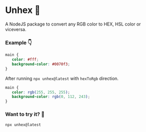 # Unhex 🎨

A NodeJS package to convert any RGB color to HEX, HSL color or viceversa.

### Example 👇

```css
main {
   color: #fff;
   background-color: #0070f3;
}
```

After running `npx unhex@latest` with `hexToRgb` direction.

```css
main {
   color: rgb(255, 255, 255);
   background-color: rgb(0, 112, 243);
}
```

### Want to try it? 🤔

```shell
npx unhex@latest
```
